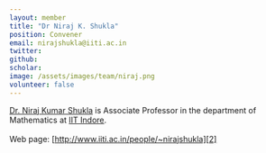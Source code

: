 ```yaml
---
layout: member
title: "Dr Niraj K. Shukla"
position: Convener
email: nirajshukla@iiti.ac.in
twitter: 
github: 
scholar: 
image: /assets/images/team/niraj.png
volunteer: false
---
```


[Dr. Niraj Kumar Shukla][2] is Associate Professor in the department of Mathematics at [IIT Indore][1].<br/>
<br/>
Web page: [http://www.iiti.ac.in/people/~nirajshukla][2]

[1]: http://iiti.ac.in
[2]: http://www.iiti.ac.in/people/~nirajshukla
